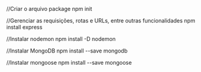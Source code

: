 //Criar o arquivo package
npm init

//Gerenciar as requisições, rotas e URLs, entre outras funcionalidades
npm install express

//Instalar nodemon
npm install -D nodemon

//Instalar MongoDB
npm install --save mongodb

//Instalar mongoose
npm install --save mongoose